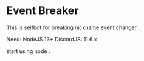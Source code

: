 # Event Breaker

This is selfbot for breaking nickname event changer.

Need: NodeJS 13+
DiscordJS: 11.6.x

start using node .
